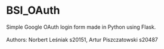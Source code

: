 # BSI_OAuth

Simple Google OAuth login form made in Python using Flask.
</br></br>Authors: Norbert Leśniak s20151, Artur Piszczatowski s20487
